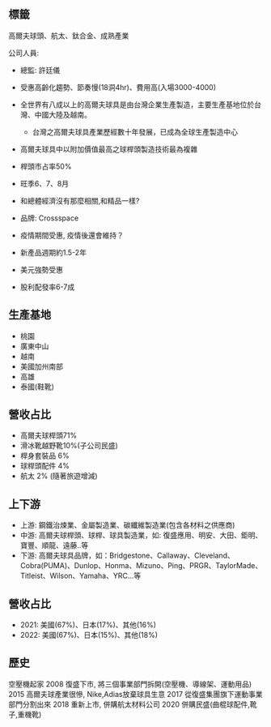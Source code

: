 ## 標籤
高爾夫球頭、航太、鈦合金、成熟產業

公司人員:
* 總監: 許廷儀

* 受惠高齡化趨勢、節奏慢(18洞4hr)、費用高(入場3000-4000)
* 全世界有八成以上的高爾夫球具是由台灣企業生產製造，主要生產基地位於台灣、中國大陸及越南。
  * 台灣之高爾夫球具產業歷經數十年發展，已成為全球生產製造中心
* 高爾夫球具中以附加價值最高之球桿頭製造技術最為複雜
* 桿頭市占率50%
* 旺季6、7、8月
* 和總體經濟沒有那麼相關,和精品一樣?
* 品牌: Crossspace
* 疫情期間受惠, 疫情後還會維持？
* 新產品週期約1.5-2年
* 美元強勢受惠
* 股利配發率6-7成

## 生產基地
* 桃園
* 廣東中山
* 越南
* 美國加州南部
* 高雄
* 泰國(鞋靴)

## 營收占比
* 高爾夫球桿頭71%
* 滑冰靴越野靴10%(子公司民盛)
* 桿身套裝品 6%
* 球桿頭配件 4%
* 航太 2% (隨著旅遊增減)

## 上下游
* 上游: 鋼鐵治煉業、金屬製造業、碳纖維製造業(包含各材料之供應商) 
* 中游: 高爾夫球桿頭、球桿、球具製造業，如: 復盛應用、明安、大田、鉅明、寶豐、順龍、遠藤..等
* 下游: 高爾夫球具品牌，如：Bridgestone、Callaway、Cleveland、Cobra(PUMA)、Dunlop、Honma、Mizuno、Ping、PRGR、TaylorMade、Titleist、Wilson、Yamaha、YRC…等

## 營收占比
* 2021: 美國(67%)、日本(17%)、其他(16%)
* 2022: 美國(67%)、日本(15%)、其他(18%)

## 歷史
空壓機起家
2008 復盛下市, 將三個事業部門拆開(空壓機、導線架、運動用品)
2015 高爾夫球產業很慘, Nike,Adias放棄球具生意
2017 從復盛集團旗下運動事業部門分割出來
2018 重新上市, 併購航太材料公司
2020 併購民盛(曲棍球配件,靴子,重機靴)